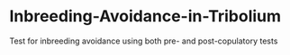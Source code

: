# Inbreeding-Avoidance-in-Tribolium
Test for inbreeding avoidance using both pre- and post-copulatory tests
